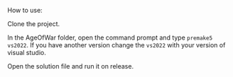 How to use:

Clone the project.

In the AgeOfWar folder, open the command prompt and type `premake5 vs2022`. If you have another version change the `vs2022` with your version of visual studio. 

Open the solution file and run it on release.
